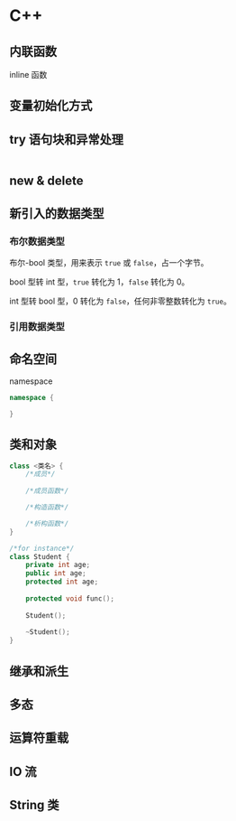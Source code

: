 # C++

## 内联函数

inline 函数

## 变量初始化方式

## try 语句块和异常处理

```cpp

```
## new & delete

## 新引入的数据类型

### 布尔数据类型

布尔-bool 类型，用来表示 `true` 或 `false`，占一个字节。

bool 型转 int 型，`true` 转化为 1，`false` 转化为 0。

int 型转 bool 型，0 转化为 `false`，任何非零整数转化为 `true`。 

### 引用数据类型

## 命名空间

namespace 

```cpp
namespace {

}
```

## 类和对象

```cpp
class <类名> {
    /*成员*/
    
    /*成员函数*/

    /*构造函数*/

    /*析构函数*/
}

/*for instance*/
class Student {
    private int age;
    public int age;
    protected int age;
    
    protected void func();
    
    Student();
    
    ~Student();
}
```

## 继承和派生

## 多态

## 运算符重载

## IO 流

## String 类


